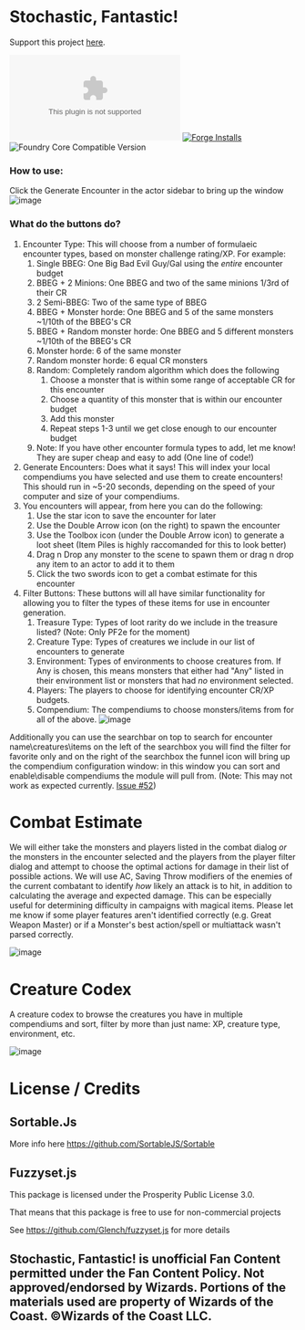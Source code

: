 # Stochastic, Fantastic!

Support this project [here](https://ko-fi.com/thetreat).

![Latest Release Download Count](https://img.shields.io/github/downloads/theripper93/dnd-randomizer/latest/module.zip?color=2b82fc&label=DOWNLOADS&style=for-the-badge) [![Forge Installs](https://img.shields.io/badge/dynamic/json?label=Forge%20Installs&query=package.installs&suffix=%25&url=https%3A%2F%2Fforge-vtt.com%2Fapi%2Fbazaar%2Fpackage%2Fdnd-randomizer&colorB=03ff1c&style=for-the-badge)](https://forge-vtt.com/bazaar#package=dnd-randomizer) ![Foundry Core Compatible Version](https://img.shields.io/badge/dynamic/json.svg?url=https%3A%2F%2Fraw.githubusercontent.com%2Fetriebe%2Fdnd-randomizer%2Fmaster%2Fmodule.json&label=Foundry%20Version&query=$.compatibleCoreVersion&colorB=orange&style=for-the-badge)

### **How to use:**

Click the Generate Encounter in the actor sidebar to bring up the window
![image](images/create-encounter.gif)

### **What do the buttons do?**

1. Encounter Type: This will choose from a number of formulaeic encounter types, based on monster challenge rating/XP. For example:
   1. Single BBEG: One Big Bad Evil Guy/Gal using the *entire* encounter budget
   2. BBEG + 2 Minions: One BBEG and two of the same minions 1/3rd of their CR
   3. 2 Semi-BBEG: Two of the same type of BBEG
   4. BBEG + Monster horde: One BBEG and 5 of the same monsters ~1/10th of the BBEG's CR
   5. BBEG + Random monster horde: One BBEG and 5 different monsters ~1/10th of the BBEG's CR
   6. Monster horde: 6 of the same monster
   7. Random monster horde: 6 equal CR monsters
   8. Random: Completely random algorithm which does the following
      1. Choose a monster that is within some range of acceptable CR for this encounter
      2. Choose a quantity of this monster that is within our encounter budget
      3. Add this monster
      4. Repeat steps 1-3 until we get close enough to our encounter budget
   9. Note: If you have other encounter formula types to add, let me know! They are super cheap and easy to add (One line of code!)
2. Generate Encounters: Does what it says! This will index your local compendiums you have selected and use them to create encounters! This should run in ~5-20 seconds, depending on the speed of your computer and size of your compendiums.
3. You encounters will appear, from here you can do the following:
   1. Use the star icon to save the encounter for later
   2. Use the Double Arrow icon (on the right) to spawn the encounter
   3. Use the Toolbox icon (under the Double Arrow icon) to generate a loot sheet (Item Piles is highly raccomanded for this to look better)
   4. Drag n Drop any monster to the scene to spawn them or drag n drop any item to an actor to add it to them
   5. Click the two swords icon to get a combat estimate for this encounter
4. Filter Buttons: These buttons will all have similar functionality for allowing you to filter the types of these items for use in encounter generation.
   1. Treasure Type: Types of loot rarity do we include in the treasure listed? (Note: Only PF2e for the moment)
   2. Creature Type: Types of creatures we include in our list of encounters to generate
   3. Environment: Types of environments to choose creatures from. If Any is chosen, this means monsters that either had "Any" listed in their environment list or monsters that had *no* environment selected.
   4. Players: The players to choose for identifying encounter CR/XP budgets.
   5. Compendium: The compendiums to choose monsters/items from for all of the above. 
![image](images/filter.gif)

Additionally you can use the searchbar on top to search for encounter name\creatures\items on the left of the searchbox you will find the filter for favorite only and on the right of the searchbox the funnel icon will bring up the compendium configuration window: in this window you can sort and enable\disable compendiums the module will pull from. (Note: This may not work as expected currently. [Issue #52](https://github.com/etriebe/dnd-randomizer/issues/52))

# Combat Estimate

We will either take the monsters and players listed in the combat dialog *or* the monsters in the encounter selected and the players from the player filter dialog and attempt to choose the optimal actions for damage in their list of possible actions. We will use AC, Saving Throw modifiers of the enemies of the current combatant to identify *how* likely an attack is to hit, in addition to calculating the average and expected damage. This can be especially useful for determining difficulty in campaigns with magical items. Please let me know if some player features aren't identified correctly (e.g. Great Weapon Master) or if a Monster's best action/spell or multiattack wasn't parsed correctly.

![image](images/combat-estimate.gif)


# Creature Codex

A creature codex to browse the creatures you have in multiple compendiums and sort, filter by more than just name: XP, creature type, environment, etc. 

![image](https://user-images.githubusercontent.com/7503160/183776978-a56a1a0e-04c4-489c-98ce-950d0069e93c.png)

# License / Credits

## Sortable.Js

More info here https://github.com/SortableJS/Sortable

## Fuzzyset.js

This package is licensed under the Prosperity Public License 3.0.

That means that this package is free to use for non-commercial projects

See https://github.com/Glench/fuzzyset.js for more details

## Stochastic, Fantastic! is unofficial Fan Content permitted under the Fan Content Policy. Not approved/endorsed by Wizards. Portions of the materials used are property of Wizards of the Coast. ©Wizards of the Coast LLC.
